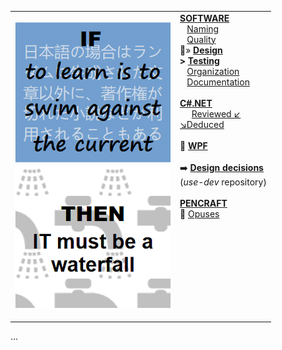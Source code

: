 <table style="border-collapse: collapse;">
 <tr valign="top">
    <td style="border: 1px solid #0000000;">
      <p><a href="README+/pencraft/README+/opuses/IT-memes.md">
          <img src="README+/pencraft/README+/_rsc/_img/ITLearnWaterfall_vert.png"    
               alt="If to learn is to swim against the current&#10;then IT must be a waterfall"></a><p>
    </td><td> 
     <a href="README+/software/"><b>SOFTWARE</b></a><br/>
      &nbsp;&nbsp;&nbsp;<a href="README+/software/README+/dev-naming.md">Naming</a><br/>
      &nbsp;&nbsp;&nbsp;<a href="README+/software/README+/code-quality.md">Quality</a><br/>
      💠&raquo;&nbsp;<a href="README+/software/README+/design"><b>Design</b></a><br/>
      <b>></b>&nbsp;<a href="README+/software/README+/testing"><b>Testing</b></a><br/>
      &nbsp;&nbsp;&nbsp;<a href="README+/software/README+/dev-mngmnt.md">Organization</a><br/>
      &nbsp;&nbsp;&nbsp;<a href="README+/software/README+/dev-docu.md">Documentation</a>
     <br/><br/>
     <a href="README+/.net/"><b>C#.NET</b></a><br/>
      &nbsp;&nbsp;&nbsp;&nbsp;&nbsp;<a href="README+/.net/README+/a.review">Reviewed ↙️</a><br/>
     <a href="README+/.net/README+/b.deduced">↘️Deduced<br/><a><br/>
     💠&nbsp;<a href="README+/.net/README+/wpf"><b>WPF</b></a><br/>
      <br/>
     ➡️&nbsp;<b><a href="https://github.com/Kyriosity/use-dev/blob/main/README+/decisions">Design decisions</a></b><br/>
     (<i>use-dev</i> repository)
      <br/><br/>
     <a href="README+/pencraft"><b>PENCRAFT</b></a><br/>
      🥱&nbsp;<a href="README+/pencraft/README+/opuses">Opuses</a><br/>
      <br/>&nbsp;&nbsp;&nbsp;&nbsp;&nbsp;&nbsp;&nbsp;&nbsp;&nbsp;&nbsp;&nbsp;&nbsp;&nbsp;&nbsp;&nbsp;&nbsp;&nbsp;&nbsp;&nbsp;&nbsp;&nbsp;&nbsp;&nbsp;&nbsp;&nbsp;&nbsp;&nbsp;&nbsp;&nbsp;&nbsp;&nbsp;&nbsp;
    </td>
 </tr>
</table>

...
